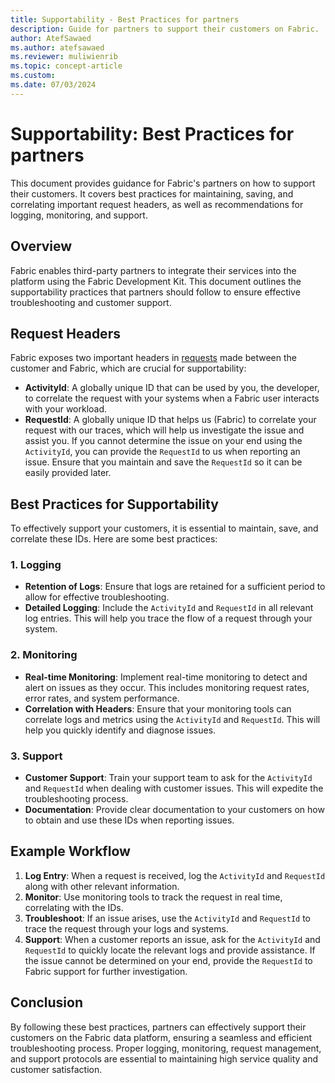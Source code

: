 ```yaml
---
title: Supportability - Best Practices for partners
description: Guide for partners to support their customers on Fabric.
author: AtefSawaed
ms.author: atefsawaed
ms.reviewer: muliwienrib
ms.topic: concept-article
ms.custom:
ms.date: 07/03/2024
---
```


# Supportability: Best Practices for partners

This document provides guidance for Fabric's partners on how to support their customers. It covers best practices for maintaining, saving, and correlating important request headers, as well as recommendations for logging, monitoring, and support.

## Overview

Fabric enables third-party partners to integrate their services into the platform using the Fabric Development Kit. This document outlines the supportability practices that partners should follow to ensure effective troubleshooting and customer support.

## Request Headers

Fabric exposes two important headers in [requests](/rest/api/fabric/workload/workloadapi/item-lifecycle/create-item?tabs=HTTP) made between the customer and Fabric, which are crucial for supportability:

- **ActivityId**: A globally unique ID that can be used by you, the developer, to correlate the request with your systems when a Fabric user interacts with your workload.
- **RequestId**: A globally unique ID that helps us (Fabric) to correlate your request with our traces, which will help us investigate the issue and assist you. If you cannot determine the issue on your end using the `ActivityId`, you can provide the `RequestId` to us when reporting an issue. Ensure that you maintain and save the `RequestId` so it can be easily provided later.

## Best Practices for Supportability

To effectively support your customers, it is essential to maintain, save, and correlate these IDs. Here are some best practices:

### 1. Logging

- **Retention of Logs**: Ensure that logs are retained for a sufficient period to allow for effective troubleshooting.
- **Detailed Logging**: Include the `ActivityId` and `RequestId` in all relevant log entries. This will help you trace the flow of a request through your system.

### 2. Monitoring

- **Real-time Monitoring**: Implement real-time monitoring to detect and alert on issues as they occur. This includes monitoring request rates, error rates, and system performance.
- **Correlation with Headers**: Ensure that your monitoring tools can correlate logs and metrics using the `ActivityId` and `RequestId`. This will help you quickly identify and diagnose issues.

### 3. Support

- **Customer Support**: Train your support team to ask for the `ActivityId` and `RequestId` when dealing with customer issues. This will expedite the troubleshooting process.
- **Documentation**: Provide clear documentation to your customers on how to obtain and use these IDs when reporting issues.

## Example Workflow

1. **Log Entry**: When a request is received, log the `ActivityId` and `RequestId` along with other relevant information.
2. **Monitor**: Use monitoring tools to track the request in real time, correlating with the IDs.
3. **Troubleshoot**: If an issue arises, use the `ActivityId` and `RequestId` to trace the request through your logs and systems.
4. **Support**: When a customer reports an issue, ask for the `ActivityId` and `RequestId` to quickly locate the relevant logs and provide assistance. If the issue cannot be determined on your end, provide the `RequestId` to Fabric support for further investigation.

## Conclusion

By following these best practices, partners can effectively support their customers on the Fabric data platform, ensuring a seamless and efficient troubleshooting process. Proper logging, monitoring, request management, and support protocols are essential to maintaining high service quality and customer satisfaction.